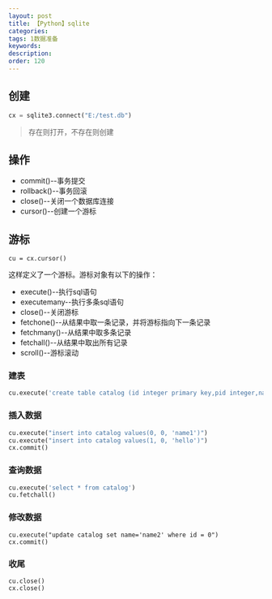 ```yaml
---
layout: post
title: 【Python】sqlite
categories:
tags: 1数据准备
keywords:
description:
order: 120
---
```



## 创建
```py
cx = sqlite3.connect("E:/test.db")
```
>存在则打开，不存在则创建

## 操作

- commit()--事务提交
- rollback()--事务回滚
- close()--关闭一个数据库连接
- cursor()--创建一个游标

## 游标
```
cu = cx.cursor()
```
这样定义了一个游标。游标对象有以下的操作：

- execute()--执行sql语句
- executemany--执行多条sql语句
- close()--关闭游标
- fetchone()--从结果中取一条记录，并将游标指向下一条记录
- fetchmany()--从结果中取多条记录
- fetchall()--从结果中取出所有记录
- scroll()--游标滚动

### 建表

```py
cu.execute('create table catalog (id integer primary key,pid integer,name varchar(10) UNIQUE)')
```

### 插入数据

```py
cu.execute("insert into catalog values(0, 0, 'name1')")
cu.execute("insert into catalog values(1, 0, 'hello')")
cx.commit()
```

### 查询数据
```py
cu.execute('select * from catalog')
cu.fetchall()
```

### 修改数据
```
cu.execute("update catalog set name='name2' where id = 0")
cx.commit()
```

### 收尾
```
cu.close()
cx.close()
```
